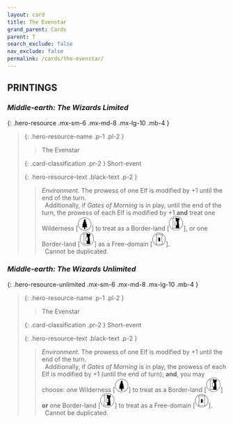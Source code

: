```yaml
---
layout: card
title: The Evenstar
grand_parent: Cards
parent: T
search_exclude: false
nav_exclude: false
permalink: /cards/the-evenstar/
---
```


## PRINTINGS


### _Middle-earth: The Wizards Limited_

{: .hero-resource .mx-sm-6 .mx-md-8 .mx-lg-10 .mb-4 }
> {: .hero-resource-name .p-1 .pl-2 }
> > <div class="card-mp"></div>
> > <div class="card-name">The Evenstar</div>
>
> {: .card-classification .pr-2 }
> Short-event
>
> {: .hero-resource-text .black-text .p-2 }
> > _Environment._ The prowess of one Elf is modified by +1 until the end of the turn. <br>&ensp;Additionally, if _Gates of Morning_ is in play, until the end of the turn, the prowess of each Elf is modified by +1 **and** treat one Wilderness \[![](/assets/images/wilderness.svg)] to treat as a Border-land \[![](/assets/images/border-land.svg)], or one Border-land \[![](/assets/images/border-land.svg)] as a Free-domain \[![](/assets/images/free-domain.svg)]. <br>&ensp;Cannot be duplicated. 
> 

### _Middle-earth: The Wizards Unlimited_

{: .hero-resource-unlimited .mx-sm-6 .mx-md-8 .mx-lg-10 .mb-4 }
> {: .hero-resource-name .p-1 .pl-2 }
> > <div class="card-mp"></div>
> > <div class="card-name">The Evenstar</div>
>
> {: .card-classification .pr-2 }
> Short-event
>
> {: .hero-resource-text .black-text .p-2 }
> > _Environment._ The prowess of one Elf is modified by +1 until the end of the turn. <br>&ensp;Additionally, if _Gates of Morning_ is in play, the prowess of each Elf is modified by +1 (until the end of turn); **and**, you may choose: one Wilderness \[![](/assets/images/wilderness.svg)] to treat as a Border-land \[![](/assets/images/border-land.svg)] **or** one Border-land \[![](/assets/images/border-land.svg)] to treat as a Free-domain \[![](/assets/images/free-domain.svg)]. <br>&ensp;Cannot be duplicated. 
> 
